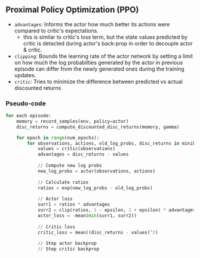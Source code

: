 ## Proximal Policy Optimization (PPO)

- `advantages`: Informs the actor how much better its actions were compared to critic's expectations.
    - this is similar to critic's loss term, but the state values predicted by critic is detacted during actor's back-prop in order to decouple actor & critic.
- `clipping`: Bounds the learning rate of the actor network by setting a limit on how much the log probabilties generated by the actor in previous episode can differ from the newly generated ones during the training updates.
- `critic`: Tries to minimize the difference between predicted vs actual discounted returns


### Pseudo-code
``` python
for each episode:
    memory = record_samples(env, policy=actor)
    disc_returns = compute_discounted_disc_returns(memory, gamma)

    for epoch in range(num_epochs):
        for observations, actions, old_log_probs, disc_returns in minibatch(memory, batch_size):
            values = critic(observations)
            advantages = disc_returns - values
            
            // Compute new log probs
            new_log_probs = actor(observations, actions)
            
            // Calculate ratios
            ratios = exp(new_log_probs - old_log_probs)
            
            // Actor loss
            surr1 = ratios * advantages
            surr2 = clip(ratios, 1 - epsilon, 1 + epsilon) * advantages
            actor_loss = -mean(min(surr1, surr2))
            
            // Critic loss
            critic_loss = mean((disc_returns - values)^2)
            
            // Step actor backprop
            // Step critic backprop
```

